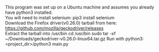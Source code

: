 This program was set up on a Ubuntu machine and assumes you already have python3 installed.  
You will need to install selenium: pip3 install selenium  
Download the Firefox driver(v0.26.0) tarball from here: https://github.com/mozilla/geckodriver/releases  
Extract the tarball into /usr/bin
    cd /usr/bin
    sudo tar -xf ~/Downloads/geckodriver-v0.26.0-linux64.tar.gz
Run with python3: <project_dir>/python3 main.py